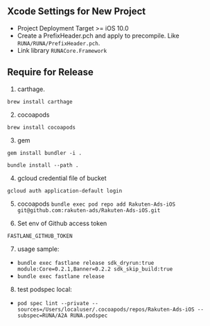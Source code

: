 ## Xcode Settings for New Project

- Project Deployment Target >= iOS 10.0
- Create a PrefixHeader.pch and apply to precompile. Like `RUNA/RUNA/PrefixHeader.pch`.
- Link library `RUNACore.Framework`

## Require for Release

1. carthage. 

`brew install carthage`

2. cocoapods

`brew install cocoapods`

3. gem

`gem install bundler -i .`

`bundle install --path .`

4. gcloud credential file of bucket

`gcloud auth application-default login`

5. cocoapods
`bundle exec pod repo add Rakuten-Ads-iOS git@github.com:rakuten-ads/Rakuten-Ads-iOS.git`

6. Set env of Github access token

`FASTLANE_GITHUB_TOKEN`


7. usage sample:
- `bundle exec fastlane release sdk_dryrun:true module:Core=0.2.1,Banner=0.2.2 sdk_skip_build:true`
- `bundle exec fastlane release`

8. test podspec local:
- `pod spec lint --private --sources=/Users/localuser/.cocoapods/repos/Rakuten-Ads-iOS --subspec=RUNA/A2A RUNA.podspec`